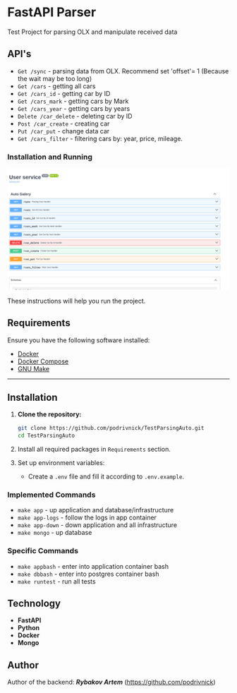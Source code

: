# FastAPI Parser

Test Project for parsing OLX and manipulate received data

## API's

* `Get /sync` - parsing data from OLX. Recommend set 'offset'= 1 (Because the wait may be too long)
* `Get /cars` - getting all cars
* `Get /cars_id` - getting car by ID
* `Get /cars_mark` - getting cars by Mark
* `Get /cars_year` - getting cars by years
* `Delete /car_delete` - deleting car by ID
* `Post /car_create` - creating car
* `Put /car_put` - change data car
* `Get /cars_filter` - filtering cars by: year, price, mileage.

### Installation and Running

![API](images/api.png)

These instructions will help you run the project.

## Requirements

Ensure you have the following software installed:

- [Docker](https://www.docker.com/get-started)
- [Docker Compose](https://docs.docker.com/compose/install/)
- [GNU Make](https://www.gnu.org/software/make/)

___
## Installation

1. **Clone the repository:**
   ```bash
   git clone https://github.com/podrivnick/TestParsingAuto.git
   cd TestParsingAuto
   ```

2. Install all required packages in `Requirements` section.
3. Set up environment variables:
   - Create a `.env` file and fill it according to `.env.example`.

### Implemented Commands

* `make app` - up application and database/infrastructure
* `make app-logs` - follow the logs in app container
* `make app-down` - down application and all infrastructure
* `make mongo` - up database

### Specific Commands

* `make appbash` - enter into application container bash
* `make dbbash` - enter into postgres container bash
* `make runtest` - run all tests


## Technology
+ **FastAPI**
+ **Python**
+ **Docker**
+ **Mongo**

## Author
Author of the backend: ***Rybakov Artem***  (https://github.com/podrivnick)
